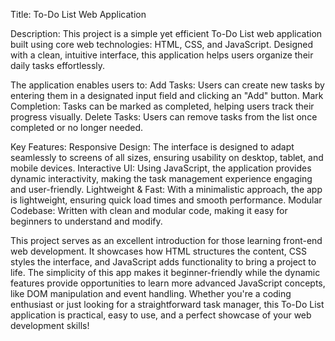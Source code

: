 Title: To-Do List Web Application

Description:
This project is a simple yet efficient To-Do List web application built using core web technologies: HTML, CSS, and JavaScript. Designed with a clean, intuitive interface, this application helps users organize their daily tasks effortlessly.

The application enables users to:
Add Tasks: Users can create new tasks by entering them in a designated input field and clicking an "Add" button.
Mark Completion: Tasks can be marked as completed, helping users track their progress visually.
Delete Tasks: Users can remove tasks from the list once completed or no longer needed.

Key Features:
Responsive Design: The interface is designed to adapt seamlessly to screens of all sizes, ensuring usability on desktop, tablet, and mobile devices.
Interactive UI: Using JavaScript, the application provides dynamic interactivity, making the task management experience engaging and user-friendly.
Lightweight & Fast: With a minimalistic approach, the app is lightweight, ensuring quick load times and smooth performance.
Modular Codebase: Written with clean and modular code, making it easy for beginners to understand and modify.

This project serves as an excellent introduction for those learning front-end web development. It showcases how HTML structures the content, CSS styles the interface, and JavaScript adds functionality to bring a project to life. The simplicity of this app makes it beginner-friendly while the dynamic features provide opportunities to learn more advanced JavaScript concepts, like DOM manipulation and event handling.
Whether you're a coding enthusiast or just looking for a straightforward task manager, this To-Do List application is practical, easy to use, and a perfect showcase of your web development skills!
